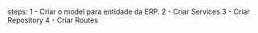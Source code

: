 steps:
1 - Criar o model para entidade da ERP.
2 - Criar Services
3 - Criar Repository
4 - Criar Routes